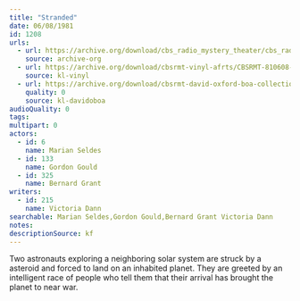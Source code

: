 ```yaml
---
title: "Stranded"
date: 06/08/1981
id: 1208
urls: 
  - url: https://archive.org/download/cbs_radio_mystery_theater/cbs_radio_mystery_theater-1201-1250.zip/cbs_radio_mystery_theater-1201-1250%2Fcbsrmt_1208_stranded.mp3
    source: archive-org
  - url: https://archive.org/download/cbsrmt-vinyl-afrts/CBSRMT-810608-1208-Stranded_afrts.mp3
    source: kl-vinyl
  - url: https://archive.org/download/cbsrmt-david-oxford-boa-collection/CBSRMT-810608-1208-Stranded-(AFRTS)-(256-44)-{BoA}.mp3
    quality: 0
    source: kl-davidoboa
audioQuality: 0
tags: 
multipart: 0
actors:  
  - id: 6
    name: Marian Seldes  
  - id: 133
    name: Gordon Gould  
  - id: 325
    name: Bernard Grant
writers:  
  - id: 215
    name: Victoria Dann
searchable: Marian Seldes,Gordon Gould,Bernard Grant Victoria Dann
notes: 
descriptionSource: kf
---
```

Two astronauts exploring a neighboring solar system are struck by a asteroid and forced to land on an inhabited planet. They are greeted by an intelligent race of people who tell them that their arrival has brought the planet to near war.